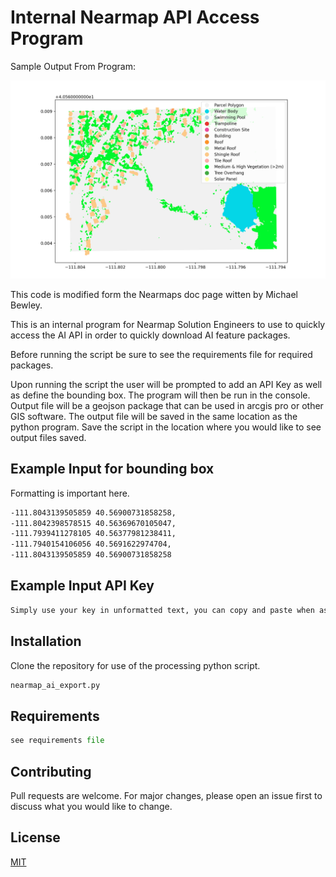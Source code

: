 # Internal Nearmap API Access Program

Sample Output From Program:

![alt text](
https://github.com/Connor-Tluck/nearmap_ai_export/blob/main/template_photo.png)



This code is modified form the Nearmaps doc page witten by Michael Bewley.

This is an internal program for Nearmap Solution Engineers to use to quickly access the AI API in order to quickly download AI feature packages.

Before running the script be sure to see the requirements file for required packages.

Upon running the script the user will be prompted to add an API Key as well as define the bounding box. The program will then be run in the console. Output file will be a geojson package that can be used in arcgis pro or other GIS software. The output file will be saved in the same location as the python program. Save the script in the location where you would like to see output files saved.


## Example Input for bounding box 

Formatting is important here. 

```bash
-111.8043139505859 40.56900731858258, 
-111.8042398578515 40.56369670105047, 
-111.7939411278105 40.56377981238411, 
-111.7940154106056 40.5691622974704, 
-111.8043139505859 40.56900731858258
```

## Example Input API Key

```bash
Simply use your key in unformatted text, you can copy and paste when asked.
``` 

## Installation

Clone the repository for use of the processing python script.

```bash
nearmap_ai_export.py
```

## Requirements

```python
see requirements file
```

## Contributing
Pull requests are welcome. For major changes, please open an issue first to discuss what you would like to change.


## License
[MIT](https://choosealicense.com/licenses/mit/)
